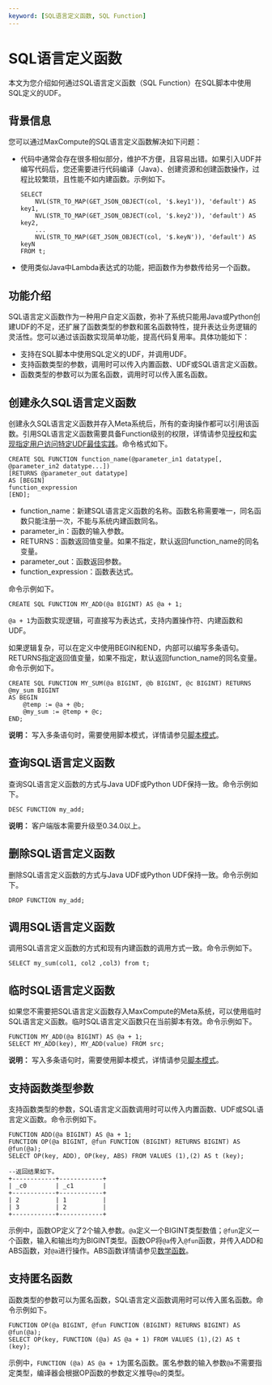 ```yaml
---
keyword: [SQL语言定义函数, SQL Function]
---
```


# SQL语言定义函数

本文为您介绍如何通过SQL语言定义函数（SQL Function）在SQL脚本中使用SQL定义的UDF。

## 背景信息

您可以通过MaxCompute的SQL语言定义函数解决如下问题：

-   代码中通常会存在很多相似部分，维护不方便，且容易出错。如果引入UDF并编写代码后，您还需要进行代码编译（Java）、创建资源和创建函数操作，过程比较繁琐，且性能不如内建函数。示例如下。

    ```
    SELECT
        NVL(STR_TO_MAP(GET_JSON_OBJECT(col, '$.key1')), 'default') AS key1,
        NVL(STR_TO_MAP(GET_JSON_OBJECT(col, '$.key2')), 'default') AS key2,
        ...
        NVL(STR_TO_MAP(GET_JSON_OBJECT(col, '$.keyN')), 'default') AS keyN
    FROM t;
    ```

-   使用类似Java中Lambda表达式的功能，把函数作为参数传给另一个函数。

## 功能介绍

SQL语言定义函数作为一种用户自定义函数，弥补了系统只能用Java或Python创建UDF的不足，还扩展了函数类型的参数和匿名函数特性，提升表达业务逻辑的灵活性。您可以通过该函数实现简单功能，提高代码复用率。具体功能如下：

-   支持在SQL脚本中使用SQL定义的UDF，并调用UDF。
-   支持函数类型的参数，调用时可以传入内置函数、UDF或SQL语言定义函数。
-   函数类型的参数可以为匿名函数，调用时可以传入匿名函数。

## 创建永久SQL语言定义函数

创建永久SQL语言定义函数并存入Meta系统后，所有的查询操作都可以引用该函数。引用SQL语言定义函数需要具备Function级别的权限，详情请参见[授权](/cn.zh-CN/管理/安全管理详解/用户及授权管理/授权.md)和[实现指定用户访问特定UDF最佳实践]()。命令格式如下。

```
CREATE SQL FUNCTION function_name(@parameter_in1 datatype[, @parameter_in2 datatype...]) 
[RETURNS @parameter_out datatype] 
AS [BEGIN] 
function_expression 
[END];
```

-   function\_name：新建SQL语言定义函数的名称。函数名称需要唯一，同名函数只能注册一次，不能与系统内建函数同名。
-   parameter\_in：函数的输入参数。
-   RETURNS：函数返回值变量。如果不指定，默认返回function\_name的同名变量。
-   parameter\_out：函数返回参数。
-   function\_expression：函数表达式。

命令示例如下。

```
CREATE SQL FUNCTION MY_ADD(@a BIGINT) AS @a + 1;
```

`@a + 1`为函数实现逻辑，可直接写为表达式，支持内置操作符、内建函数和UDF。

如果逻辑复杂，可以在定义中使用BEGIN和END，内部可以编写多条语句。RETURNS指定返回值变量，如果不指定，默认返回function\_name的同名变量。命令示例如下。

```
CREATE SQL FUNCTION MY_SUM(@a BIGINT, @b BIGINT, @c BIGINT) RETURNS @my_sum BIGINT
AS BEGIN 
    @temp := @a + @b;
    @my_sum := @temp + @c;
END;
```

**说明：** 写入多条语句时，需要使用脚本模式，详情请参见[脚本模式](/cn.zh-CN/开发/SQL及函数/脚本模式.md)。

## 查询SQL语言定义函数

查询SQL语言定义函数的方式与Java UDF或Python UDF保持一致。命令示例如下。

```
DESC FUNCTION my_add;
```

**说明：** 客户端版本需要升级至0.34.0以上。

## 删除SQL语言定义函数

删除SQL语言定义函数的方式与Java UDF或Python UDF保持一致。命令示例如下。

```
DROP FUNCTION my_add;
```

## 调用SQL语言定义函数

调用SQL语言定义函数的方式和现有内建函数的调用方式一致。命令示例如下。

```
SELECT my_sum(col1, col2 ,col3) from t;
```

## 临时SQL语言定义函数

如果您不需要把SQL语言定义函数存入MaxCompute的Meta系统，可以使用临时SQL语言定义函数。临时SQL语言定义函数只在当前脚本有效。命令示例如下。

```
FUNCTION MY_ADD(@a BIGINT) AS @a + 1;
SELECT MY_ADD(key), MY_ADD(value) FROM src;
```

**说明：** 写入多条语句时，需要使用脚本模式，详情请参见[脚本模式](/cn.zh-CN/开发/SQL及函数/脚本模式.md)。

## 支持函数类型参数

支持函数类型的参数，SQL语言定义函数调用时可以传入内置函数、UDF或SQL语言定义函数。命令示例如下。

```
FUNCTION ADD(@a BIGINT) AS @a + 1;
FUNCTION OP(@a BIGINT, @fun FUNCTION (BIGINT) RETURNS BIGINT) AS @fun(@a);
SELECT OP(key, ADD), OP(key, ABS) FROM VALUES (1),(2) AS t (key);

--返回结果如下。
+------------+------------+
| _c0        | _c1        |
+------------+------------+
| 2          | 1          |
| 3          | 2          |
+------------+------------+
```

示例中，函数OP定义了2个输入参数。`@a`定义一个BIGINT类型数值；`@fun`定义一个函数，输入和输出均为BIGINT类型。函数OP将`@a`传入`@fun`函数，并传入ADD和ABS函数，对`@a`进行操作。ABS函数详情请参见[数学函数](/cn.zh-CN/开发/SQL及函数/内建函数/数学函数.md)。

## 支持匿名函数

函数类型的参数可以为匿名函数，SQL语言定义函数调用时可以传入匿名函数。命令示例如下。

```
FUNCTION OP(@a BIGINT, @fun FUNCTION (BIGINT) RETURNS BIGINT) AS @fun(@a);
SELECT OP(key, FUNCTION (@a) AS @a + 1) FROM VALUES (1),(2) AS t (key);
```

示例中，`FUNCTION (@a) AS @a + 1`为匿名函数。匿名参数的输入参数`@a`不需要指定类型，编译器会根据OP函数的参数定义推导`@a`的类型。

